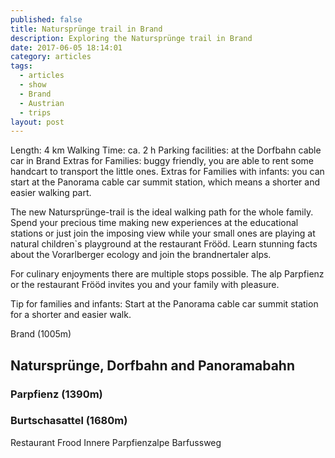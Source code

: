 ```yaml
---
published: false
title: Natursprünge trail in Brand
description: Exploring the Natursprünge trail in Brand
date: 2017-06-05 18:14:01
category: articles
tags:
  - articles
  - show
  - Brand
  - Austrian
  - trips
layout: post
---
```

Length: 4 km
Walking Time: ca. 2 h
Parking facilities: at the Dorfbahn cable car in Brand
Extras for Families: buggy friendly, you are able to rent some handcart to transport the little ones.
Extras for Families with infants: you can start at the Panorama cable car summit station, which means a shorter and easier walking part.

The new Natursprünge-trail is the ideal walking path for the whole family.
Spend your precious time making new experiences at the educational stations or just join
the imposing view while your small ones are playing at natural children`s playground at the restaurant Frööd.
Learn stunning facts about the Vorarlberger ecology and join the brandnertaler alps.

For culinary enjoyments there are multiple stops possible. The alp Parpfienz or the restaurant Frööd invites you and your family with pleasure.


Tip for families and infants: Start at the Panorama cable car summit station for a shorter and easier walk.


Brand (1005m)

## Natursprünge, Dorfbahn and Panoramabahn

### Parpfienz (1390m)

### Burtschasattel (1680m)
Restaurant Frood
Innere Parpfienzalpe
Barfussweg
